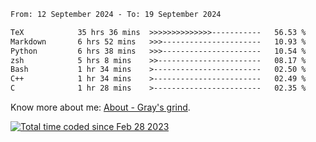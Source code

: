 <!--START_SECTION:waka-->

```txt
From: 12 September 2024 - To: 19 September 2024

TeX            35 hrs 36 mins  >>>>>>>>>>>>>>-----------   56.53 %
Markdown       6 hrs 52 mins   >>>----------------------   10.93 %
Python         6 hrs 38 mins   >>>----------------------   10.54 %
zsh            5 hrs 8 mins    >>-----------------------   08.17 %
Bash           1 hr 34 mins    >------------------------   02.50 %
C++            1 hr 34 mins    >------------------------   02.49 %
C              1 hr 28 mins    >------------------------   02.35 %
```

<!--END_SECTION:waka-->

<!-- [![grayxu's github stats](https://github-readme-stats.vercel.app/api?username=grayxu&count_private=true&show_icons=true)](https://github.com/grayxu) -->

Know more about me: [About - Gray's grind](https://www.grayxu.cn/).
<p align="left">
  <a href="https://wakatime.com/@c69eb31e-43a1-463f-8968-c3449e386f57"><img src="https://wakatime.com/badge/user/c69eb31e-43a1-463f-8968-c3449e386f57.svg" title="Total time coded since Feb 28 2023" /></a>
</p>

